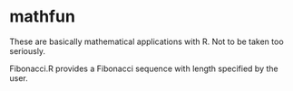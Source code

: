 # mathfun
These are basically mathematical applications with R. Not to be taken too seriously.

Fibonacci.R provides a Fibonacci sequence with length specified by the user.
